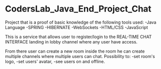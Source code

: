 # CodersLab_Java_End_Project_Chat

Project that is a proof of basic knowledge of the following tools used:
-Java Language
-SPRING
-HIBERNATE
-WebSockets
-HTML/CSS
-JavaScript

This is a service that allows user to register/login to the REAL-TIME CHAT INTERFACE landing in lobby channel where any user have access.

From there user can create a new room inside the room he can create multiple channels where multiple users can chat.
Possibility to:
-set room's logo,
-set users' avatar,
-see users on and offline.
